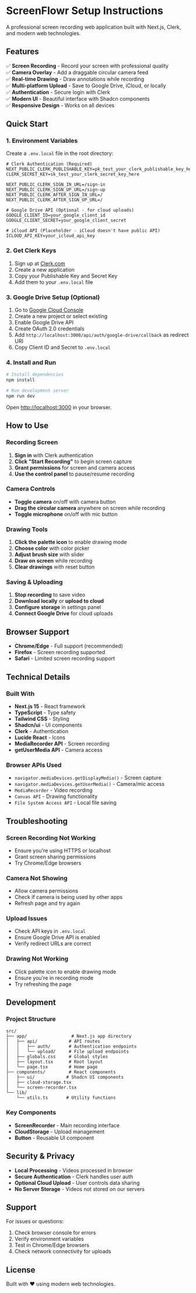 # ScreenFlowr Setup Instructions

A professional screen recording web application built with Next.js, Clerk, and modern web technologies.

## Features

✅ **Screen Recording** - Record your screen with professional quality  
✅ **Camera Overlay** - Add a draggable circular camera feed  
✅ **Real-time Drawing** - Draw annotations while recording  
✅ **Multi-platform Upload** - Save to Google Drive, iCloud, or locally  
✅ **Authentication** - Secure login with Clerk  
✅ **Modern UI** - Beautiful interface with Shadcn components  
✅ **Responsive Design** - Works on all devices

## Quick Start

### 1. Environment Variables

Create a `.env.local` file in the root directory:

```env
# Clerk Authentication (Required)
NEXT_PUBLIC_CLERK_PUBLISHABLE_KEY=pk_test_your_clerk_publishable_key_here
CLERK_SECRET_KEY=sk_test_your_clerk_secret_key_here

NEXT_PUBLIC_CLERK_SIGN_IN_URL=/sign-in
NEXT_PUBLIC_CLERK_SIGN_UP_URL=/sign-up
NEXT_PUBLIC_CLERK_AFTER_SIGN_IN_URL=/
NEXT_PUBLIC_CLERK_AFTER_SIGN_UP_URL=/

# Google Drive API (Optional - for cloud uploads)
GOOGLE_CLIENT_ID=your_google_client_id
GOOGLE_CLIENT_SECRET=your_google_client_secret

# iCloud API (Placeholder - iCloud doesn't have public API)
ICLOUD_API_KEY=your_icloud_api_key
```

### 2. Get Clerk Keys

1. Sign up at [Clerk.com](https://clerk.com)
2. Create a new application
3. Copy your Publishable Key and Secret Key
4. Add them to your `.env.local` file

### 3. Google Drive Setup (Optional)

1. Go to [Google Cloud Console](https://console.cloud.google.com)
2. Create a new project or select existing
3. Enable Google Drive API
4. Create OAuth 2.0 credentials
5. Add `http://localhost:3000/api/auth/google-drive/callback` as redirect URI
6. Copy Client ID and Secret to `.env.local`

### 4. Install and Run

```bash
# Install dependencies
npm install

# Run development server
npm run dev
```

Open [http://localhost:3000](http://localhost:3000) in your browser.

## How to Use

### Recording Screen

1. **Sign in** with Clerk authentication
2. **Click "Start Recording"** to begin screen capture
3. **Grant permissions** for screen and camera access
4. **Use the control panel** to pause/resume recording

### Camera Controls

- **Toggle camera** on/off with camera button
- **Drag the circular camera** anywhere on screen while recording
- **Toggle microphone** on/off with mic button

### Drawing Tools

1. **Click the palette icon** to enable drawing mode
2. **Choose color** with color picker
3. **Adjust brush size** with slider
4. **Draw on screen** while recording
5. **Clear drawings** with reset button

### Saving & Uploading

1. **Stop recording** to save video
2. **Download locally** or **upload to cloud**
3. **Configure storage** in settings panel
4. **Connect Google Drive** for cloud uploads

## Browser Support

- **Chrome/Edge** - Full support (recommended)
- **Firefox** - Screen recording supported
- **Safari** - Limited screen recording support

## Technical Details

### Built With

- **Next.js 15** - React framework
- **TypeScript** - Type safety
- **Tailwind CSS** - Styling
- **Shadcn/ui** - UI components
- **Clerk** - Authentication
- **Lucide React** - Icons
- **MediaRecorder API** - Screen recording
- **getUserMedia API** - Camera access

### Browser APIs Used

- `navigator.mediaDevices.getDisplayMedia()` - Screen capture
- `navigator.mediaDevices.getUserMedia()` - Camera/mic access
- `MediaRecorder` - Video recording
- `Canvas API` - Drawing functionality
- `File System Access API` - Local file saving

## Troubleshooting

### Screen Recording Not Working

- Ensure you're using HTTPS or localhost
- Grant screen sharing permissions
- Try Chrome/Edge browsers

### Camera Not Showing

- Allow camera permissions
- Check if camera is being used by other apps
- Refresh page and try again

### Upload Issues

- Check API keys in `.env.local`
- Ensure Google Drive API is enabled
- Verify redirect URLs are correct

### Drawing Not Working

- Click palette icon to enable drawing mode
- Ensure you're in recording mode
- Try refreshing the page

## Development

### Project Structure

```
src/
├── app/                 # Next.js app directory
│   ├── api/            # API routes
│   │   ├── auth/       # Authentication endpoints
│   │   └── upload/     # File upload endpoints
│   ├── globals.css     # Global styles
│   ├── layout.tsx      # Root layout
│   └── page.tsx        # Home page
├── components/         # React components
│   ├── ui/            # Shadcn UI components
│   ├── cloud-storage.tsx
│   └── screen-recorder.tsx
└── lib/
    └── utils.ts       # Utility functions
```

### Key Components

- **ScreenRecorder** - Main recording interface
- **CloudStorage** - Upload management
- **Button** - Reusable UI component

## Security & Privacy

- **Local Processing** - Videos processed in browser
- **Secure Authentication** - Clerk handles user auth
- **Optional Cloud Upload** - User controls data sharing
- **No Server Storage** - Videos not stored on our servers

## Support

For issues or questions:

1. Check browser console for errors
2. Verify environment variables
3. Test in Chrome/Edge browsers
4. Check network connectivity for uploads

## License

Built with ❤️ using modern web technologies.
